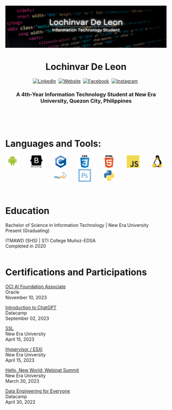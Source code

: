 ![](image/cover2.png)

<h1 align="center">Lochinvar De Leon</h1>
<p align="center">
    <a href="https://www.linkedin.com/in/lochinvar-de-leon-97b796266/">
        <img src="https://img.shields.io/badge/linkedin-%230077B5.svg?style=for-the-badge&logo=linkedin&logoColor=white" alt="LinkedIn"></a>&nbsp
    <a href="mailto: lchnvrdeleon@gmail.com">
        <img src="https://img.shields.io/badge/Gmail-D14836?style=for-the-badge&logo=gmail&logoColor=white" alt="Website"></a>&nbsp
    <a href="https://www.facebook.com/lochinvar.deleon/">
        <img src="https://img.shields.io/badge/Facebook-%231877F2.svg?style=for-the-badge&logo=Facebook&logoColor=white" alt="Facebook"></a>&nbsp
    <a href="https://www.instagram.com/lchnvr_/">
        <img src="https://img.shields.io/badge/Instagram-%23E4405F.svg?style=for-the-badge&logo=Instagram&logoColor=white" alt="Instagram"></a>&nbsp
</p>
<h3 align="center">A 4th-Year Information Technology Student at New Era University, Quezon City, Philippines</h3><br><br><br>


<h1 align="left">Languages and Tools:</h1>
<p align="center"> 
    <a href="https://developer.android.com" target="_blank" rel="noreferrer"> <img src="https://raw.githubusercontent.com/devicons/devicon/master/icons/android/android-original-wordmark.svg" alt="android" width="40" height="40"/></a>  &nbsp &nbsp &nbsp &nbsp
    <a href="https://getbootstrap.com" target="_blank" rel="noreferrer"> <img src="https://raw.githubusercontent.com/devicons/devicon/master/icons/bootstrap/bootstrap-plain-wordmark.svg" alt="bootstrap" width="40" height="40"/></a> &nbsp &nbsp &nbsp &nbsp
    <a href="https://www.cprogramming.com/" target="_blank" rel="noreferrer"> <img src="https://raw.githubusercontent.com/devicons/devicon/master/icons/c/c-original.svg" alt="c" width="40" height="40"/></a> &nbsp &nbsp &nbsp &nbsp
    <a href="https://www.w3schools.com/css/" target="_blank" rel="noreferrer"> <img src="https://raw.githubusercontent.com/devicons/devicon/master/icons/css3/css3-original-wordmark.svg" alt="css3" width="40" height="40"/></a> &nbsp &nbsp &nbsp &nbsp
    <a href="https://www.w3.org/html/" target="_blank" rel="noreferrer"> <img src="https://raw.githubusercontent.com/devicons/devicon/master/icons/html5/html5-original-wordmark.svg" alt="html5" width="40" height="40"/></a> &nbsp &nbsp &nbsp &nbsp
    <a href="https://developer.mozilla.org/en-US/docs/Web/JavaScript" target="_blank" rel="noreferrer"> <img src="https://raw.githubusercontent.com/devicons/devicon/master/icons/javascript/javascript-original.svg" alt="javascript" width="40" height="40"/></a> &nbsp &nbsp &nbsp &nbsp
    <a href="https://www.linux.org/" target="_blank" rel="noreferrer"> <img src="https://raw.githubusercontent.com/devicons/devicon/master/icons/linux/linux-original.svg" alt="linux" width="40" height="40"/></a> &nbsp &nbsp &nbsp &nbsp
    <a href="https://www.mysql.com/" target="_blank" rel="noreferrer"> <img src="https://raw.githubusercontent.com/devicons/devicon/master/icons/mysql/mysql-original-wordmark.svg" alt="mysql" width="40" height="40"/></a> &nbsp &nbsp &nbsp &nbsp
    <a href="https://www.photoshop.com/en" target="_blank" rel="noreferrer"> <img src="https://raw.githubusercontent.com/devicons/devicon/master/icons/photoshop/photoshop-line.svg" alt="photoshop" width="40" height="40"/></a> &nbsp &nbsp &nbsp &nbsp
    <a href="https://www.python.org" target="_blank" rel="noreferrer"> <img src="https://raw.githubusercontent.com/devicons/devicon/master/icons/python/python-original.svg" alt="python" width="40" height="40"/></a> &nbsp &nbsp &nbsp &nbsp
</p><br>

<h1 align="left">Education</h1>
<p align="left">Bachelor of Science in Information Technology | New Era University <br>
Present (Graduating) <br></p>
<p align="left"> ITMAWD (SHS) | STI College Muñoz-EDSA <br>
Completed in 2020 <br><br></p>


<h1 align="left">Certifications and Participations</h1>
<p align ="left"><a href="https://drive.google.com/file/d/1WaVhBf3yfXbh2MMz37cB9vGUAiB8otwM/view?usp=sharing" >OCI AI Foundation Associate</a></a> <br>
    Oracle <br>
    November 10, 2023</p>
<p align ="left"><a href="https://drive.google.com/file/d/1UsUIsK1QuYYB4LfqzC2YtujV1MfmDuvJ/view?usp=share_link" >Introduction to ChatGPT</a> <br>
    Datacamp <br>
    September 02, 2023</p>
<p align ="left"><a href="https://drive.google.com/file/d/1ost7FSO-5pLmbEmeW1DU6U25IOaThPUI/view?usp=share_link" >SSL</a> <br>
    New Era University <br>
    April 15, 2023</p>
<p align ="left"><a href="https://drive.google.com/file/d/1MHzHeehepGKrWEJeq5bE5LbpcvsfhWHF/view?usp=share_link" >Hypervisor / ESXi</a> <br>
    New Era University <br>
    April 15, 2023</p>
<p align ="left"><a href="https://drive.google.com/file/d/1fILwWZJswN0-8z0OKfBWuXLMaIc9LQcR/view?usp=share_link" >Hello, New World: Webinat Summit</a> <br>
    New Era University <br>
    March 30, 2023</p>
<p align ="left"><a href="https://drive.google.com/file/d/1ryRcI0QXPmVu54JjaBzkEoDwTc0siNTp/view?usp=share_link" >Data Engineering for Everyone</a> <br>
    Datacamp <br>
    April 30, 2022</p>






